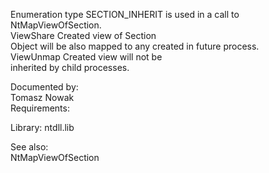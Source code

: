 Enumeration type SECTION\_INHERIT is used in a call to \
NtMapViewOfSection. \
ViewShare Created view of Section \
Object will be also mapped to any created in future process. \
ViewUnmap Created view will not be \
inherited by child processes.

Documented by: \
Tomasz Nowak \
Requirements:

Library: ntdll.lib

See also: \
NtMapViewOfSection
